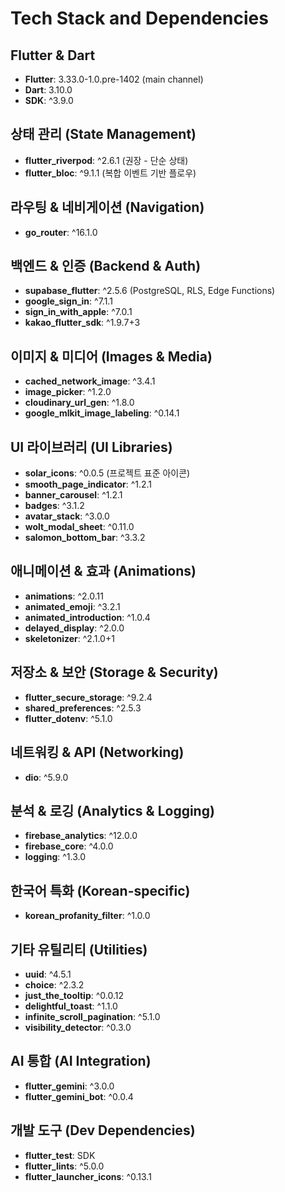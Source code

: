 # Tech Stack and Dependencies

## Flutter & Dart
- **Flutter**: 3.33.0-1.0.pre-1402 (main channel)
- **Dart**: 3.10.0
- **SDK**: ^3.9.0

## 상태 관리 (State Management)
- **flutter_riverpod**: ^2.6.1 (권장 - 단순 상태)
- **flutter_bloc**: ^9.1.1 (복합 이벤트 기반 플로우)

## 라우팅 & 네비게이션 (Navigation)
- **go_router**: ^16.1.0

## 백엔드 & 인증 (Backend & Auth)
- **supabase_flutter**: ^2.5.6 (PostgreSQL, RLS, Edge Functions)
- **google_sign_in**: ^7.1.1
- **sign_in_with_apple**: ^7.0.1
- **kakao_flutter_sdk**: ^1.9.7+3

## 이미지 & 미디어 (Images & Media)
- **cached_network_image**: ^3.4.1
- **image_picker**: ^1.2.0
- **cloudinary_url_gen**: ^1.8.0
- **google_mlkit_image_labeling**: ^0.14.1

## UI 라이브러리 (UI Libraries)
- **solar_icons**: ^0.0.5 (프로젝트 표준 아이콘)
- **smooth_page_indicator**: ^1.2.1
- **banner_carousel**: ^1.2.1
- **badges**: ^3.1.2
- **avatar_stack**: ^3.0.0
- **wolt_modal_sheet**: ^0.11.0
- **salomon_bottom_bar**: ^3.3.2

## 애니메이션 & 효과 (Animations)
- **animations**: ^2.0.11
- **animated_emoji**: ^3.2.1
- **animated_introduction**: ^1.0.4
- **delayed_display**: ^2.0.0
- **skeletonizer**: ^2.1.0+1

## 저장소 & 보안 (Storage & Security)
- **flutter_secure_storage**: ^9.2.4
- **shared_preferences**: ^2.5.3
- **flutter_dotenv**: ^5.1.0

## 네트워킹 & API (Networking)
- **dio**: ^5.9.0

## 분석 & 로깅 (Analytics & Logging)
- **firebase_analytics**: ^12.0.0
- **firebase_core**: ^4.0.0
- **logging**: ^1.3.0

## 한국어 특화 (Korean-specific)
- **korean_profanity_filter**: ^1.0.0

## 기타 유틸리티 (Utilities)
- **uuid**: ^4.5.1
- **choice**: ^2.3.2
- **just_the_tooltip**: ^0.0.12
- **delightful_toast**: ^1.1.0
- **infinite_scroll_pagination**: ^5.1.0
- **visibility_detector**: ^0.3.0

## AI 통합 (AI Integration)
- **flutter_gemini**: ^3.0.0
- **flutter_gemini_bot**: ^0.0.4

## 개발 도구 (Dev Dependencies)
- **flutter_test**: SDK
- **flutter_lints**: ^5.0.0
- **flutter_launcher_icons**: ^0.13.1